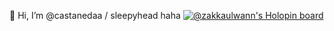 👋 Hi, I’m @castanedaa / sleepyhead haha
[![@zakkaulwann's Holopin board](https://holopin.me/zakkaulwann)](https://holopin.io/@zakkaulwann)
